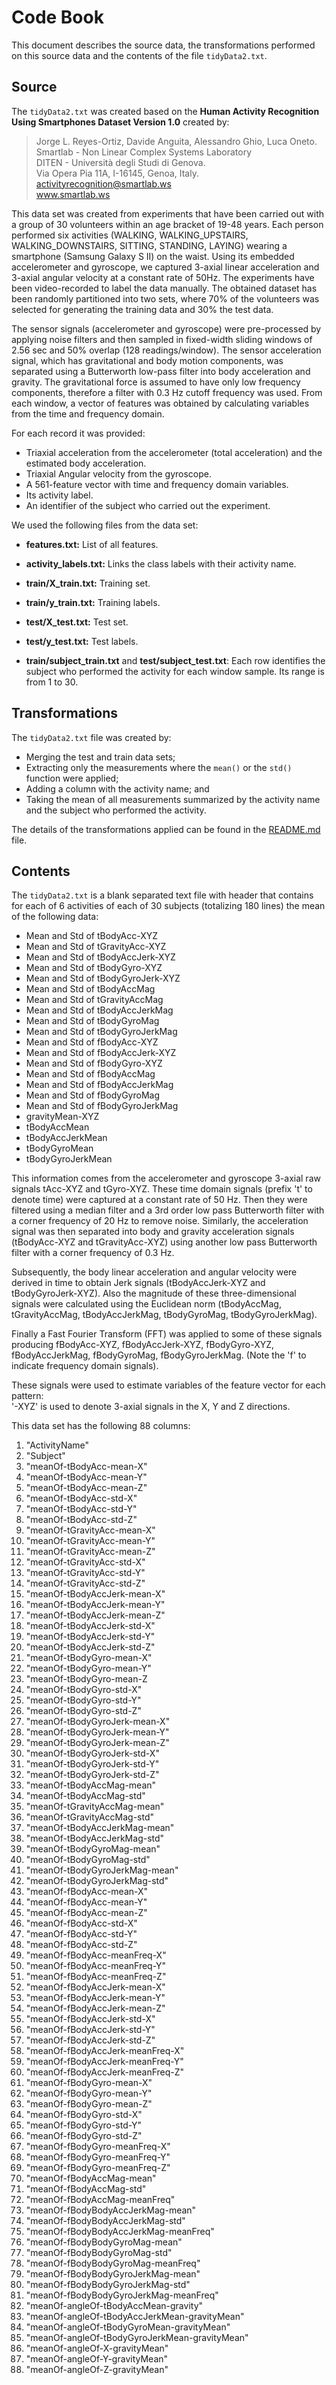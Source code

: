 Code Book
========================================================

This document describes the source data, the transformations performed on this source data and the contents of the file `tidyData2.txt`.  

Source
----------------

The `tidyData2.txt` was created based on the **Human Activity Recognition Using Smartphones Dataset Version 1.0** created by: 

> Jorge L. Reyes-Ortiz, Davide Anguita, Alessandro Ghio, Luca Oneto.  
> Smartlab - Non Linear Complex Systems Laboratory  
> DITEN - Università degli Studi di Genova.  
> Via Opera Pia 11A, I-16145, Genoa, Italy.  
> activityrecognition@smartlab.ws  
> www.smartlab.ws  

This data set was created from experiments that have been carried out with a group of 30 volunteers within an age bracket of 19-48 years. Each person performed six activities (WALKING, WALKING_UPSTAIRS, WALKING_DOWNSTAIRS, SITTING, STANDING, LAYING) wearing a smartphone (Samsung Galaxy S II) on the waist. Using its embedded accelerometer and gyroscope, we captured 3-axial linear acceleration and 3-axial angular velocity at a constant rate of 50Hz. The experiments have been video-recorded to label the data manually. The obtained dataset has been randomly partitioned into two sets, where 70% of the volunteers was selected for generating the training data and 30% the test data.   

The sensor signals (accelerometer and gyroscope) were pre-processed by applying noise filters and then sampled in fixed-width sliding windows of 2.56 sec and 50% overlap (128 readings/window). The sensor acceleration signal, which has gravitational and body motion components, was separated using a Butterworth low-pass filter into body acceleration and gravity. The gravitational force is assumed to have only low frequency components, therefore a filter with 0.3 Hz cutoff frequency was used. From each window, a vector of features was obtained by calculating variables from the time and frequency domain.  

For each record it was provided:  

* Triaxial acceleration from the accelerometer (total acceleration) and the estimated body acceleration.
* Triaxial Angular velocity from the gyroscope. 
* A 561-feature vector with time and frequency domain variables. 
* Its activity label. 
* An identifier of the subject who carried out the experiment.

We used the following files from the data set:

* **features.txt:** List of all features.

* **activity_labels.txt:** Links the class labels with their activity name.

* **train/X_train.txt:** Training set.

* **train/y_train.txt:** Training labels.

* **test/X_test.txt:** Test set.

* **test/y_test.txt:** Test labels.

* **train/subject_train.txt** and **test/subject_test.txt**: Each row identifies the subject who performed the activity for each window sample. Its range is from 1 to 30. 

Transformations
------------------------

The `tidyData2.txt` file was created by:  
* Merging the test and train data sets; 
* Extracting only the measurements where the `mean()` or the `std()` function were applied;  
* Adding a column with the activity name; and  
* Taking the mean of all measurements summarized by the activity name and the subject who performed the activity.

The details of the transformations applied can be found in the [README.md](https://github.com/HuascarDuarte/GettingCleaningDataProject.git/) file.

Contents
------------------------

The `tidyData2.txt` is a blank separated text file with header that contains for each of 6 activities of each of 30 subjects (totalizing 180 lines) the mean of the following data:  
* Mean and Std of tBodyAcc-XYZ  
* Mean and Std of tGravityAcc-XYZ  
* Mean and Std of tBodyAccJerk-XYZ  
* Mean and Std of tBodyGyro-XYZ  
* Mean and Std of tBodyGyroJerk-XYZ  
* Mean and Std of tBodyAccMag  
* Mean and Std of tGravityAccMag  
* Mean and Std of tBodyAccJerkMag  
* Mean and Std of tBodyGyroMag  
* Mean and Std of tBodyGyroJerkMag  
* Mean and Std of fBodyAcc-XYZ  
* Mean and Std of fBodyAccJerk-XYZ  
* Mean and Std of fBodyGyro-XYZ  
* Mean and Std of fBodyAccMag  
* Mean and Std of fBodyAccJerkMag  
* Mean and Std of fBodyGyroMag  
* Mean and Std of fBodyGyroJerkMag  
* gravityMean-XYZ  
* tBodyAccMean  
* tBodyAccJerkMean  
* tBodyGyroMean  
* tBodyGyroJerkMean  

This information comes from the accelerometer and gyroscope 3-axial raw signals tAcc-XYZ and tGyro-XYZ. These time domain signals (prefix 't' to denote time) were captured at a constant rate of 50 Hz. Then they were filtered using a median filter and a 3rd order low pass Butterworth filter with a corner frequency of 20 Hz to remove noise. Similarly, the acceleration signal was then separated into body and gravity acceleration signals (tBodyAcc-XYZ and tGravityAcc-XYZ) using another low pass Butterworth filter with a corner frequency of 0.3 Hz.   

Subsequently, the body linear acceleration and angular velocity were derived in time to obtain Jerk signals (tBodyAccJerk-XYZ and tBodyGyroJerk-XYZ). Also the magnitude of these three-dimensional signals were calculated using the Euclidean norm (tBodyAccMag, tGravityAccMag, tBodyAccJerkMag, tBodyGyroMag, tBodyGyroJerkMag).   

Finally a Fast Fourier Transform (FFT) was applied to some of these signals producing fBodyAcc-XYZ, fBodyAccJerk-XYZ, fBodyGyro-XYZ, fBodyAccJerkMag, fBodyGyroMag, fBodyGyroJerkMag. (Note the 'f' to indicate frequency domain signals).  

These signals were used to estimate variables of the feature vector for each pattern:  
'-XYZ' is used to denote 3-axial signals in the X, Y and Z directions.  

This data set has the following 88 columns:

1. "ActivityName"
2. "Subject"
3. "meanOf-tBodyAcc-mean-X"
4. "meanOf-tBodyAcc-mean-Y"
5. "meanOf-tBodyAcc-mean-Z"
6. "meanOf-tBodyAcc-std-X"
7. "meanOf-tBodyAcc-std-Y"
8. "meanOf-tBodyAcc-std-Z"
9. "meanOf-tGravityAcc-mean-X"
10. "meanOf-tGravityAcc-mean-Y"
11. "meanOf-tGravityAcc-mean-Z"
12. "meanOf-tGravityAcc-std-X"
13. "meanOf-tGravityAcc-std-Y"
14. "meanOf-tGravityAcc-std-Z"
15. "meanOf-tBodyAccJerk-mean-X"
16. "meanOf-tBodyAccJerk-mean-Y"
17. "meanOf-tBodyAccJerk-mean-Z"
18. "meanOf-tBodyAccJerk-std-X"
19. "meanOf-tBodyAccJerk-std-Y"
20. "meanOf-tBodyAccJerk-std-Z"
21. "meanOf-tBodyGyro-mean-X"
22. "meanOf-tBodyGyro-mean-Y"
23. "meanOf-tBodyGyro-mean-Z
24. "meanOf-tBodyGyro-std-X"
25. "meanOf-tBodyGyro-std-Y"
26. "meanOf-tBodyGyro-std-Z"
27. "meanOf-tBodyGyroJerk-mean-X"
28. "meanOf-tBodyGyroJerk-mean-Y"
29. "meanOf-tBodyGyroJerk-mean-Z"
30. "meanOf-tBodyGyroJerk-std-X"
31. "meanOf-tBodyGyroJerk-std-Y"
32. "meanOf-tBodyGyroJerk-std-Z"
33. "meanOf-tBodyAccMag-mean"
34. "meanOf-tBodyAccMag-std"
35. "meanOf-tGravityAccMag-mean"
36. "meanOf-tGravityAccMag-std"
37. "meanOf-tBodyAccJerkMag-mean"
38. "meanOf-tBodyAccJerkMag-std"
39. "meanOf-tBodyGyroMag-mean"
40. "meanOf-tBodyGyroMag-std"
41. "meanOf-tBodyGyroJerkMag-mean"
42. "meanOf-tBodyGyroJerkMag-std"
43. "meanOf-fBodyAcc-mean-X"
44. "meanOf-fBodyAcc-mean-Y"
45. "meanOf-fBodyAcc-mean-Z"
46. "meanOf-fBodyAcc-std-X"
47. "meanOf-fBodyAcc-std-Y"
48. "meanOf-fBodyAcc-std-Z"
49. "meanOf-fBodyAcc-meanFreq-X"
50. "meanOf-fBodyAcc-meanFreq-Y"
51. "meanOf-fBodyAcc-meanFreq-Z"
52. "meanOf-fBodyAccJerk-mean-X"
53. "meanOf-fBodyAccJerk-mean-Y"
54. "meanOf-fBodyAccJerk-mean-Z"
55. "meanOf-fBodyAccJerk-std-X"
56. "meanOf-fBodyAccJerk-std-Y"
57. "meanOf-fBodyAccJerk-std-Z"
58. "meanOf-fBodyAccJerk-meanFreq-X"
59. "meanOf-fBodyAccJerk-meanFreq-Y"
60. "meanOf-fBodyAccJerk-meanFreq-Z"
61. "meanOf-fBodyGyro-mean-X"
62. "meanOf-fBodyGyro-mean-Y"
63. "meanOf-fBodyGyro-mean-Z"
64. "meanOf-fBodyGyro-std-X"
65. "meanOf-fBodyGyro-std-Y"
66. "meanOf-fBodyGyro-std-Z"
67. "meanOf-fBodyGyro-meanFreq-X"
68. "meanOf-fBodyGyro-meanFreq-Y"
69. "meanOf-fBodyGyro-meanFreq-Z"
70. "meanOf-fBodyAccMag-mean"
71. "meanOf-fBodyAccMag-std"
72. "meanOf-fBodyAccMag-meanFreq"
73. "meanOf-fBodyBodyAccJerkMag-mean"
74. "meanOf-fBodyBodyAccJerkMag-std"
75. "meanOf-fBodyBodyAccJerkMag-meanFreq"
76. "meanOf-fBodyBodyGyroMag-mean"
77. "meanOf-fBodyBodyGyroMag-std"
78. "meanOf-fBodyBodyGyroMag-meanFreq"
79. "meanOf-fBodyBodyGyroJerkMag-mean"
80. "meanOf-fBodyBodyGyroJerkMag-std"
81. "meanOf-fBodyBodyGyroJerkMag-meanFreq"
82. "meanOf-angleOf-tBodyAccMean-gravity"
83. "meanOf-angleOf-tBodyAccJerkMean-gravityMean"
84. "meanOf-angleOf-tBodyGyroMean-gravityMean"
85. "meanOf-angleOf-tBodyGyroJerkMean-gravityMean"
86. "meanOf-angleOf-X-gravityMean"
87. "meanOf-angleOf-Y-gravityMean"
88. "meanOf-angleOf-Z-gravityMean"
